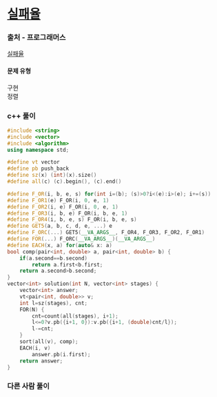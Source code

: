 # [실패율](https://school.programmers.co.kr/learn/courses/30/lessons/42889)

### 출처 - 프로그래머스
[실패율](https://school.programmers.co.kr/learn/courses/30/lessons/42889)

#### 문제 유형
구현  
정렬

### c++ 풀이
```c++
#include <string>
#include <vector>
#include <algorithm>
using namespace std;

#define vt vector
#define pb push_back
#define sz(x) (int)(x).size()
#define all(c) (c).begin(), (c).end()

#define F_OR(i, b, e, s) for(int i=(b); (s)>0?i<(e):i>(e); i+=(s))
#define F_OR1(e) F_OR(i, 0, e, 1)
#define F_OR2(i, e) F_OR(i, 0, e, 1)
#define F_OR3(i, b, e) F_OR(i, b, e, 1)
#define F_OR4(i, b, e, s) F_OR(i, b, e, s)
#define GET5(a, b, c, d, e, ...) e
#define F_ORC(...) GET5(__VA_ARGS__, F_OR4, F_OR3, F_OR2, F_OR1)
#define FOR(...) F_ORC(__VA_ARGS__)(__VA_ARGS__)
#define EACH(x, a) for(auto& x: a)
bool comp(pair<int, double> a, pair<int, double> b) {
    if(a.second==b.second)
        return a.first<b.first;
    return a.second>b.second;
}
vector<int> solution(int N, vector<int> stages) {
    vector<int> answer;
    vt<pair<int, double>> v;
    int l=sz(stages), cnt;
    FOR(N) {
        cnt=count(all(stages), i+1);
        l<=0?v.pb({i+1, 0}):v.pb({i+1, (double)cnt/l});
        l-=cnt;
    }
    sort(all(v), comp);
    EACH(i, v)
        answer.pb(i.first);
    return answer;
}
```

### 다른 사람 풀이
```c++

```